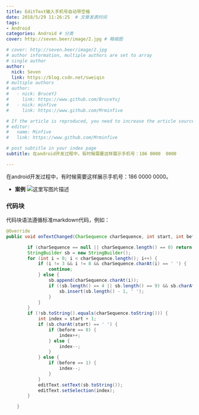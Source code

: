 ```yaml
---
title: EditText输入手机号自动带空格 
date: 2018/5/29 11:26:25  # 文章发表时间
tags:
- Android
categories: Android # 分类
cover: http://seven.beer/image/2.jpg # 略缩图

# cover: http://seven.beer/image/2.jpg
# author information, multiple authors are set to array
# single author
author: 
  nick: Seven
  link: https://blog.csdn.net/sweiqin
# multiple authors
# author:
#   - nick: BruceYJ
#     link: https://www.github.com/BruceYuj
#   - nick: minfive
#     link: https://www.github.com/Mrminfive

# If the article is reproduced, you need to increase the article source
# editor:
#   name: Minfive
#   link: https://www.github.com/Mrminfive

# post subtitle in your index page
subtitle: 在android开发过程中，有时候需要这样展示手机号：186 0000  0000

---
```


在android开发过程中，有时候需要这样展示手机号：186 0000  0000。

- **案例**
![这里写图片描述](https://img-blog.csdn.net/20180503180703951?watermark/2/text/aHR0cHM6Ly9ibG9nLmNzZG4ubmV0L2NodW5obw==/font/5a6L5L2T/fontsize/400/fill/I0JBQkFCMA==/dissolve/70)


### 代码块
代码块语法遵循标准markdown代码，例如：
``` java
@Override
public void onTextChanged(CharSequence charSequence, int start, int before, int count) {

        if (charSequence == null || charSequence.length() == 0) return;
        StringBuilder sb = new StringBuilder();
        for (int i = 0; i < charSequence.length(); i++) {
            if (i != 3 && i != 8 && charSequence.charAt(i) == ' ') {
                continue;
            } else {
                sb.append(charSequence.charAt(i));
                if ((sb.length() == 4 || sb.length() == 9) && sb.charAt(sb.length() - 1) != ' ') {
                    sb.insert(sb.length() - 1, ' ');
                }
            }
        }
        if (!sb.toString().equals(charSequence.toString())) {
            int index = start + 1;
            if (sb.charAt(start) == ' ') {
                if (before == 0) {
                    index++;
                } else {
                    index--;
                }
            } else {
                if (before == 1) {
                    index--;
                }
            }
            editText.setText(sb.toString());
            editText.setSelection(index);
        }

    }
```